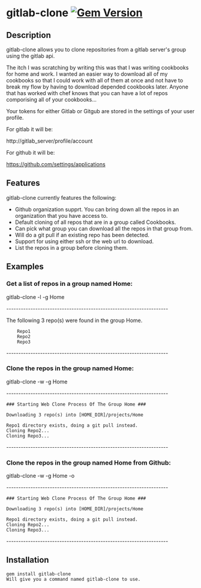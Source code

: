 # gitlab-clone  [![Gem Version](https://badge.fury.io/rb/gitlab-clone.png)](http://badge.fury.io/rb/gitlab-clone)

## Description
gitlab-clone allows you to clone repositories from a gitlab server's group using the gitlab api. 

The itch I was scratching by writing this was that I was writing cookbooks for home and work. I wanted an easier way to download all of my cookbooks so that I could work with all of them at once and not have to break my flow by having to download depended cookbooks later. Anyone that has worked with chef knows that you can have a lot of repos comporising all of your cookbooks...


Your tokens for either Gitlab or Gitgub are stored in the settings of your user profile. 


For gitlab it will be:

http://gitlab_server/profile/account


For github it will be:

https://github.com/settings/applications

## Features
gitlab-clone currently features the following:
* Github organization supprt. You can bring down all the repos in an organization that you have access to. 
* Default cloning of all repos that are in a group called Cookbooks.
* Can pick what group you can download all the repos in that group from. 
* Will do a git pull if an existing repo has been detected. 
* Support for using either ssh or the web url to download. 
* List the repos in a group before cloning them. 

## Examples
### Get a list of repos in a group named Home:
  gitlab-clone -l -g Home
  
\-------------------------------------------------------------------
  
  
  The following 3 repo(s) were found in the group Home.

		Repo1
		Repo2
		Repo3

\-------------------------------------------------------------------

### Clone the repos in the group named Home:
  gitlab-clone -w -g Home

\-------------------------------------------------------------------


	### Starting Web Clone Process Of The Group Home ###

	Downloading 3 repo(s) into [HOME_DIR]/projects/Home

	Repo1 directory exists, doing a git pull instead.
	Cloning Repo2...
	Cloning Repo3...

\-------------------------------------------------------------------

### Clone the repos in the group named Home from Github:
  gitlab-clone -w -g Home -o

\-------------------------------------------------------------------


	### Starting Web Clone Process Of The Group Home ###

	Downloading 3 repo(s) into [HOME_DIR]/projects/Home

	Repo1 directory exists, doing a git pull instead.
	Cloning Repo2...
	Cloning Repo3...

\-------------------------------------------------------------------



## Installation

    gem install gitlab-clone 
    Will give you a command named gitlab-clone to use.
